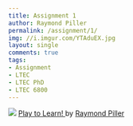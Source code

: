 ```yaml
---
title: Assignment 1
author: Raymond Piller
permalink: /assignment/1/
img: //i.imgur.com/YTAduEX.jpg
layout: single
comments: true
tags:
- Assignment
- LTEC
- LTEC PhD
- LTEC 6800
---
```

<p>
  <img src="//itservices.cas.unt.edu/~rpiller/images/PlayToLearn.png">
  <a href="https://www.canva.com/design/DADdC791Y4w/view?utm_content=DADdC791Y4w&amp;utm_campaign=designshare&amp;utm_medium=embeds&amp;utm_source=link" target="_blank" rel="noopener">
    Play to Learn!
  </a>
  by
  <a href="https://www.canva.com/fS9aQ2Vgm6canva.com?utm_campaign=designshare&amp;utm_medium=embeds&amp;utm_source=link" target="_blank" rel="noopener">
    Raymond Piller
  </a>
</p>
<div id="ted-embed" style="">
  <div style="max-width: 854px; position: relative; top: -1147px; left: 74px; width: 238px;">
    <div style="position:relative;height:0;padding-bottom:56.25%">
      <iframe src="https://embed.ted.com/talks/daphne_bavelier_your_brain_on_video_games" width="854" height="480" style="position:absolute;left:0;top:0;width:100%;height:100%" frameborder="0" scrolling="no" allowfullscreen="">
      </iframe>
    </div>
  </div>
</div>
